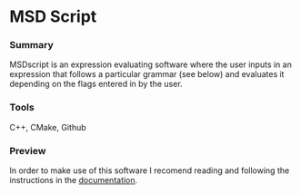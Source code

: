 # MSD Script

### Summary
MSDscript is an expression evaluating software where the user inputs in an expression that follows a particular grammar (see below) and evaluates it depending on the flags entered in by the user.

### Tools
C++, CMake, Github

### Preview
In order to make use of this software I recomend reading and following the instructions in the [documentation](https://github.com/davidoscovel/DavidScovel/blob/master/MSDScript/MSDScriptDocumentation.docx).
